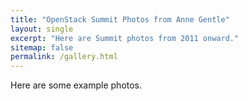 ```yaml
---
title: "OpenStack Summit Photos from Anne Gentle"
layout: single
excerpt: "Here are Summit photos from 2011 onward."
sitemap: false
permalink: /gallery.html
---
```


Here are some example photos.


<div id="gallery">
</div>
